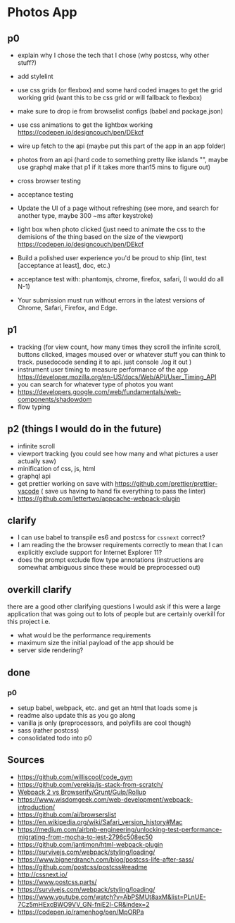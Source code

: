 # Photos App



## p0

- explain why I chose the tech that I chose (why postcss, why other stuff?)
- add stylelint
- use css grids (or flexbox) and some hard coded images to get the grid working  grid (want this to be css grid or will fallback to flexbox)
- make sure to drop ie from browselist configs (babel and package.json)
- use css animations to get the lightbox working https://codepen.io/designcouch/pen/DEkcf
- wire up fetch to the api (maybe put this part of the app in an app folder)
- photos from an api (hard code to something pretty like islands "", maybe use graphql make that p1 if it takes more than15 mins to figure out)  
- cross browser testing
- acceptance testing

- Update the UI of a page without refreshing (see more, and search for another type, maybe 300 ~ms after keystroke)
- light box when photo clicked (just need to animate the css to the demisions of the thing based on the size of the viewport)  https://codepen.io/designcouch/pen/DEkcf
- Build a polished user experience you'd be proud to ship (lint, test [acceptance at least], doc, etc.)
- acceptance test with: phantomjs, chrome, firefox, safari, (I would do all N-1)
- Your submission must run without errors in the latest versions of Chrome, Safari, Firefox, and Edge.

## p1

- tracking (for view count, how many times they scroll the infinite scroll, buttons clicked, images moused over or whatever stuff you can think to track. pusedocode sending it to api. just console .log it out	)
- instrument user timing to measure performance of the app https://developer.mozilla.org/en-US/docs/Web/API/User_Timing_API
- you can search for whatever type of photos you want
- https://developers.google.com/web/fundamentals/web-components/shadowdom
- flow typing




## p2 (things I would do in the future)

- infinite scroll
- viewport tracking (you could see how many and what pictures a user actually saw)
- minification of css, js, html
- graphql api
- get prettier working on save with https://github.com/prettier/prettier-vscode ( save us having to hand fix everything to pass the linter)
- https://github.com/lettertwo/appcache-webpack-plugin


## clarify

- I can use babel to transpile es6 and postcss for `cssnext` correct?
- I am reading the the browser requirements correctly to mean that I can explicitly exclude support for Internet Explorer 11?
- does the prompt exclude flow type annotations (instructions are somewhat ambiguous since these would be preprocessed out)




## overkill clarify

there are a good other clarifying questions I would ask if this were a large application that was going out to lots of people but are certainly overkill for this project i.e.

- what would be the performance requirements
-  maximum size the initial payload of the app should be
- server side rendering?



## done

### p0

- setup babel, webpack,  etc. and get an html that loads some js
- readme also update this as you go along
- vanilla js only (preprocessors, and polyfills are cool though)
- sass (rather postcss)
- consolidated todo into p0




## Sources

- https://github.com/williscool/code_gym
- https://github.com/verekia/js-stack-from-scratch/
- [Webpack 2 vs Browserify/Grunt/Gulp/Rollup](https://www.youtube.com/watch?v=C_ZtQClrVYw)
- https://www.wisdomgeek.com/web-development/webpack-introduction/
- https://github.com/ai/browserslist
- https://en.wikipedia.org/wiki/Safari_version_history#Mac
- https://medium.com/airbnb-engineering/unlocking-test-performance-migrating-from-mocha-to-jest-2796c508ec50
- https://github.com/jantimon/html-webpack-plugin
- https://survivejs.com/webpack/styling/loading/
- https://www.bignerdranch.com/blog/postcss-life-after-sass/
- https://github.com/postcss/postcss#readme
- http://cssnext.io/
- https://www.postcss.parts/
- https://survivejs.com/webpack/styling/loading/
- https://www.youtube.com/watch?v=AbPSMUt8axM&list=PLnUE-7Cz5mHExcBWO9VV_GN-fniE2l-CR&index=2
- https://codepen.io/ramenhog/pen/MpORPa

